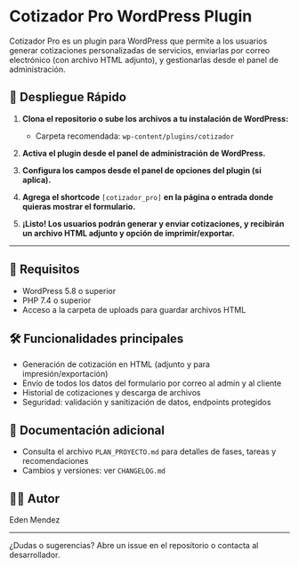 # Cotizador Pro WordPress Plugin

Cotizador Pro es un plugin para WordPress que permite a los usuarios generar cotizaciones personalizadas de servicios, enviarlas por correo electrónico (con archivo HTML adjunto), y gestionarlas desde el panel de administración.

## 🚀 Despliegue Rápido

1. **Clona el repositorio o sube los archivos a tu instalación de WordPress:**
   - Carpeta recomendada: `wp-content/plugins/cotizador`

2. **Activa el plugin desde el panel de administración de WordPress.**

3. **Configura los campos desde el panel de opciones del plugin (si aplica).**

4. **Agrega el shortcode** `[cotizador_pro]` **en la página o entrada donde quieras mostrar el formulario.**

5. **¡Listo! Los usuarios podrán generar y enviar cotizaciones, y recibirán un archivo HTML adjunto y opción de imprimir/exportar.**

---

## 📝 Requisitos
- WordPress 5.8 o superior
- PHP 7.4 o superior
- Acceso a la carpeta de uploads para guardar archivos HTML

## 🛠️ Funcionalidades principales
- Generación de cotización en HTML (adjunto y para impresión/exportación)
- Envío de todos los datos del formulario por correo al admin y al cliente
- Historial de cotizaciones y descarga de archivos
- Seguridad: validación y sanitización de datos, endpoints protegidos

## 📄 Documentación adicional
- Consulta el archivo `PLAN_PROYECTO.md` para detalles de fases, tareas y recomendaciones
- Cambios y versiones: ver `CHANGELOG.md`

## 👨‍💻 Autor
Eden Mendez

---

¿Dudas o sugerencias? Abre un issue en el repositorio o contacta al desarrollador.
